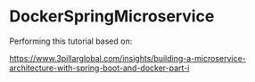 # DockerSpringMicroservice

Performing this tutorial based on:

https://www.3pillarglobal.com/insights/building-a-microservice-architecture-with-spring-boot-and-docker-part-i
